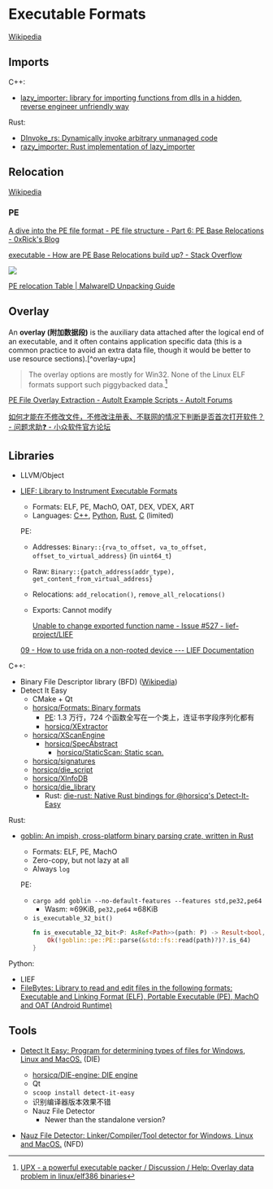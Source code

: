 # Executable Formats
[Wikipedia](https://en.wikipedia.org/wiki/Executable_and_Linkable_Format)

## Imports
C++:
- [lazy\_importer: library for importing functions from dlls in a hidden, reverse engineer unfriendly way](https://github.com/JustasMasiulis/lazy_importer)

Rust:
- [DInvoke\_rs: Dynamically invoke arbitrary unmanaged code](https://github.com/Kudaes/DInvoke_rs)
- [razy\_importer: Rust implementation of lazy\_importer](https://github.com/kkent030315/razy_importer)

## Relocation
[Wikipedia](https://en.wikipedia.org/wiki/Relocation_(computing))

### PE
[A dive into the PE file format - PE file structure - Part 6: PE Base Relocations - 0xRick's Blog](https://0xrick.github.io/win-internals/pe7/)

[executable - How are PE Base Relocations build up? - Stack Overflow](https://stackoverflow.com/questions/17436668/how-are-pe-base-relocations-build-up)

![](images/README/relocation-pe.png)

[PE relocation Table | MalwareID Unpacking Guide](http://malwareid.in/unpack/unpacking-basics/pe-relocation-table)

## Overlay
An **overlay (附加数据段)** is the auxiliary data attached after the logical end of an executable, and it often contains application specific data (this is a common practice to avoid an extra data file, though it would be better to use resource sections).[^overlay-upx]

> The overlay options are mostly for Win32. None of the Linux ELF formats support such piggybacked data.[^overlay-upx-linux]

[PE File Overlay Extraction - AutoIt Example Scripts - AutoIt Forums](https://www.autoitscript.com/forum/topic/153277-pe-file-overlay-extraction/)

[如何才能在不修改文件，不修改注册表、不联网的情况下判断是否首次打开软件？ - 问题求助❓ - 小众软件官方论坛](https://meta.appinn.net/t/topic/50462?u=chaoses_ib)


[^upx]: [upx(1): compress/expand executable files - Linux man page](https://linux.die.net/man/1/upx)
[^overlay-upx-linux]: [UPX - a powerful executable packer / Discussion / Help: Overlay data problem in linux/elf386 binaries](https://sourceforge.net/p/upx/discussion/6806/thread/79e2a6b8/)

## Libraries
- LLVM/Object
- [LIEF: Library to Instrument Executable Formats](https://github.com/lief-project/LIEF)
  - Formats: ELF, PE, MachO, OAT, DEX, VDEX, ART
  - Languages: [C++](https://lief.re/doc/stable/api/cpp/index.html), [Python](https://lief.re/doc/stable/api/python/index.html), [Rust](https://lief.re/doc/stable/api/rust/index.html), [C](https://lief.re/doc/stable/api/c/index.html) (limited)
  
  PE:
  - Addresses: `Binary::{rva_to_offset, va_to_offset, offset_to_virtual_address}` (in `uint64_t`)
  - Raw: `Binary::{patch_address(addr_type), get_content_from_virtual_address}`
  - Relocations: `add_relocation()`, `remove_all_relocations()`
  - Exports: Cannot modify 

    [Unable to change exported function name - Issue #527 - lief-project/LIEF](https://github.com/lief-project/LIEF/issues/527)

  [09 - How to use frida on a non-rooted device --- LIEF Documentation](https://lief-project.github.io/doc/latest/tutorials/09_frida_lief.html)

C++:
- Binary File Descriptor library (BFD) ([Wikipedia](https://en.wikipedia.org/wiki/Binary_File_Descriptor_library))
- Detect It Easy
  - CMake + Qt
  - [horsicq/Formats: Binary formats](https://github.com/horsicq/Formats)
    - [PE](https://github.com/horsicq/Formats/blob/master/exec/xpe.cpp): 1.3 万行，724 个函数全写在一个类上，连证书字段序列化都有
    - [horsicq/XExtractor](https://github.com/horsicq/XExtractor)
  - [horsicq/XScanEngine](https://github.com/horsicq/XScanEngine)
    - [horsicq/SpecAbstract](https://github.com/horsicq/SpecAbstract)
      - [horsicq/StaticScan: Static scan.](https://github.com/horsicq/StaticScan)
  - [horsicq/signatures](https://github.com/horsicq/signatures)
  - [horsicq/die\_script](https://github.com/horsicq/die_script)
  - [horsicq/XInfoDB](https://github.com/horsicq/XInfoDB)
  - [horsicq/die\_library](https://github.com/horsicq/die_library)
    - Rust: [die-rust: Native Rust bindings for @horsicq's Detect-It-Easy](https://github.com/elastic/die-rust)

Rust:
- [goblin: An impish, cross-platform binary parsing crate, written in Rust](https://github.com/m4b/goblin)
  - Formats: ELF, PE, MachO
  - Zero-copy, but not lazy at all
  - Always `log`
  
  PE:
  - `cargo add goblin --no-default-features --features std,pe32,pe64`
    - Wasm: ≈69KiB, `pe32,pe64` ≈68KiB
  - `is_executable_32_bit()`
    ```rust
    fn is_executable_32_bit<P: AsRef<Path>>(path: P) -> Result<bool, anyhow::Error> {
        Ok(!goblin::pe::PE::parse(&std::fs::read(path)?)?.is_64)
    }
    ```

Python:
- LIEF
- [FileBytes: Library to read and edit files in the following formats: Executable and Linking Format (ELF), Portable Executable (PE), MachO and OAT (Android Runtime)](https://github.com/sashs/filebytes)

## Tools
- [Detect It Easy: Program for determining types of files for Windows, Linux and MacOS.](https://github.com/horsicq/Detect-It-Easy) (DIE)
  - [horsicq/DIE-engine: DIE engine](https://github.com/horsicq/DIE-engine)
  - Qt
  - `scoop install detect-it-easy`
  - 识别编译器版本效果不错
  - Nauz File Detector
    - Newer than the standalone version?

- [Nauz File Detector: Linker/Compiler/Tool detector for Windows, Linux and MacOS.](https://github.com/horsicq/Nauz-File-Detector) (NFD)
